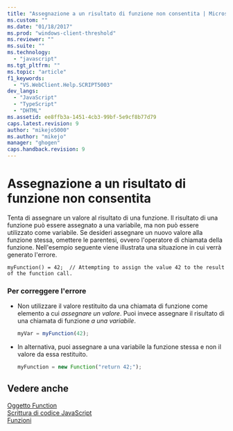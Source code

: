 ```yaml
---
title: "Assegnazione a un risultato di funzione non consentita | Microsoft Docs"
ms.custom: ""
ms.date: "01/18/2017"
ms.prod: "windows-client-threshold"
ms.reviewer: ""
ms.suite: ""
ms.technology: 
  - "javascript"
ms.tgt_pltfrm: ""
ms.topic: "article"
f1_keywords: 
  - "VS.WebClient.Help.SCRIPT5003"
dev_langs: 
  - "JavaScript"
  - "TypeScript"
  - "DHTML"
ms.assetid: ee8ffb3a-1451-4cb3-99bf-5e9cf8b77d79
caps.latest.revision: 9
author: "mikejo5000"
ms.author: "mikejo"
manager: "ghogen"
caps.handback.revision: 9
---
```

# Assegnazione a un risultato di funzione non consentita
Tenta di assegnare un valore al risultato di una funzione.  Il risultato di una funzione può essere assegnato a una variabile, ma non può essere utilizzato come variabile.  Se desideri assegnare un nuovo valore alla funzione stessa, omettere le parentesi, ovvero l'operatore di chiamata della funzione.  Nell'esempio seguente viene illustrata una situazione in cui verrà generato l'errore.  
  
```  
myFunction() = 42;  // Attempting to assign the value 42 to the result of the function call.  
```  
  
### Per correggere l'errore  
  
-   Non utilizzare il valore restituito da una chiamata di funzione come elemento a cui *assegnare un valore*.  Puoi invece assegnare il risultato di una chiamata di funzione *a una variabile*.  
  
    ```javascript  
    myVar = myFunction(42);  
    ```  
  
-   In alternativa, puoi assegnare a una variabile la funzione stessa e non il valore da essa restituito.  
  
    ```javascript  
    myFunction = new Function("return 42;");  
    ```  
  
## Vedere anche  
 [Oggetto Function](../../javascript/reference/function-object-javascript.md)   
 [Scrittura di codice JavaScript](../../javascript/writing-javascript-code.md)   
 [Funzioni](../../javascript/functions-javascript.md)